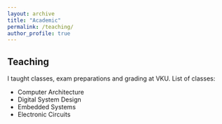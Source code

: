 ```yaml
---
layout: archive
title: "Academic"
permalink: /teaching/
author_profile: true
---
```

<!-- 
## Awards/Scholarships  

## Service to scientific community (as reviewer)  
-->
## Teaching
I taught classes, exam preparations and grading at VKU. List of classes:
* Computer Architecture
* Digital System Design
* Embedded Systems
* Electronic Circuits